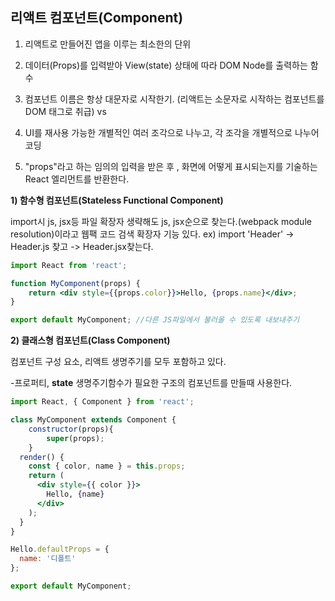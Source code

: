## 리액트 컴포넌트(Component)

1. 리액트로 만들어진 앱을 이루는 최소한의 단위

2. 데이터(Props)를 입력받아 View(state) 상태에 따라 DOM Node를 출력하는 함수

3. 컴포넌트 이름은 항상 대문자로 시작한기. (리액트는 소문자로 시작하는 컴포넌트를 DOM 태그로 취급) <Books> vs <books>

4. UI를 재사용 가능한 개별적인 여러 조각으로 나누고, 각 조각을 개별적으로 나누어 코딩

5. "props"라고 하는 임의의 입력을 받은 후 , 화면에 어떻게 표시되는지를 기술하는 React 엘리먼트를  반환한다.

**1) 함수형 컴포넌트(Stateless Functional Component)**

import시 js, jsx등 파일 확장자 생략해도 js, jsx순으로 찾는다.(webpack module resolution)이라고 웹팩 코드 검색 확장자 기능 있다. ex) import 'Header' -> Header.js 찾고 -> Header.jsx찾는다.

```jsx
import React from 'react';

function MyComponent(props) {
    return <div style={{props.color}}>Hello, {props.name}</div>;
}

export default MyComponent; //다른 JS파일에서 불러올 수 있도록 내보내주기
```

**2) 클래스형 컴포넌트(Class Component)**

컴포넌트 구성 요소, 리액트 생명주기를 모두 포함하고 있다.

-프로퍼티, **state** 생명주기함수가 필요한 구조의 컴포넌트를 만들때 사용한다. 

```jsx
import React, { Component } from 'react';

class MyComponent extends Component {
    constructor(props){
        super(props);
    }
  render() {
    const { color, name } = this.props;
    return (
      <div style={{ color }}>
        Hello, {name}
      </div>
    );
  }
}

Hello.defaultProps = {
  name: '디폴트'
};

export default MyComponent;
```
